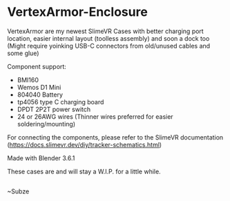# VertexArmor-Enclosure
VertexArmor are my newest SlimeVR Cases with better charging port location, easier internal layout (toolless assembly) and soon a dock too (Might require yoinking USB-C connectors from old/unused cables and some glue)

Component support:
* BMI160
* Wemos D1 Mini
* 804040 Battery
* tp4056 type C charging board
* DPDT 2P2T power switch
* 24 or 26AWG wires (Thinner wires preferred for easier soldering/mounting)

For connecting the components, please refer to the SlimeVR documentation (https://docs.slimevr.dev/diy/tracker-schematics.html)

Made with Blender 3.6.1

These cases are and will stay a W.I.P. for a little while.

##

~Subze
